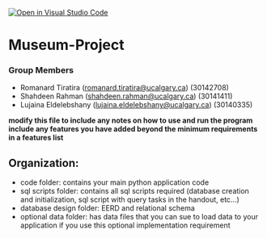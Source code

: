 [![Open in Visual Studio Code](https://classroom.github.com/assets/open-in-vscode-c66648af7eb3fe8bc4f294546bfd86ef473780cde1dea487d3c4ff354943c9ae.svg)](https://classroom.github.com/online_ide?assignment_repo_id=9500106&assignment_repo_type=AssignmentRepo)
# Museum-Project

### Group Members
 - Romanard Tiratira (romanard.tiratira@ucalgary.ca) (30142708)
 - Shahdeen Rahman (shahdeen.rahman@ucalgary.ca) (30141411)
 - Lujaina Eldelebshany (lujaina.eldelebshany@ucalgary.ca) (30140335)

<b>modify this file to include any notes on how to use and run the program</b>
<b>include any features you have added beyond the minimum requirements in a features list </b>

## Organization:
- code folder: contains your main python application code
- sql scripts folder: contains all sql scripts required (database creation and initialization, sql script with query tasks in the handout, etc...)
- database design folder: EERD and relational schema
- optional data folder: has data files that you can sue to load data to your application if you use this optional implementation requirement
